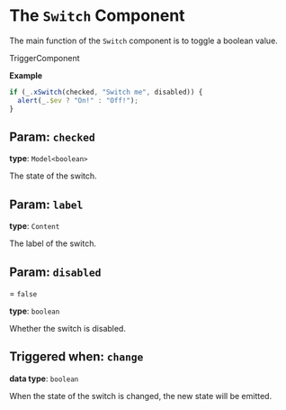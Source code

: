 <script setup>
import Kind from "helpers/kind.vue";
import Optional from "helpers/optional.vue";
</script>

# The `Switch` Component

The main function of the `Switch` component is to toggle a boolean value.

<Kind>TriggerComponent</Kind>

**Example**

```ts
if (_.xSwitch(checked, "Switch me", disabled)) {
  alert(_.$ev ? "On!" : "Off!");
}
```

## Param: `checked`

**type**: `Model<boolean>`

The state of the switch.

## Param: `label`

<Optional/>

**type**: `Content`

The label of the switch.

## Param: `disabled`

<Optional/> = `false`

**type**: `boolean`

Whether the switch is disabled.

## Triggered when: `change`

**data type**: `boolean`

When the state of the switch is changed, the new state will be emitted.
